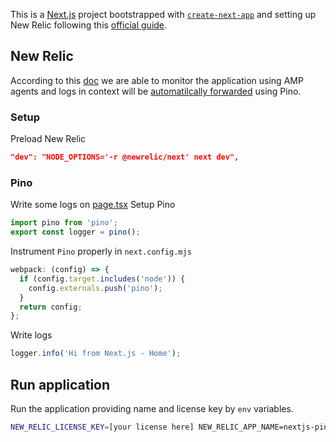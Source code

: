 This is a [Next.js](https://nextjs.org/) project bootstrapped with [`create-next-app`](https://github.com/vercel/next.js/tree/canary/packages/create-next-app) and setting up New Relic following this [official guide](https://newrelic.com/blog/how-to-relic/nextjs-monitor-application-data).

## New Relic

According to this [doc](https://docs.newrelic.com/docs/logs/logs-context/logs-in-context/) we are able to monitor the application using AMP agents and logs in context will be [automatilcally forwarded](https://docs.newrelic.com/docs/logs/logs-context/configure-logs-context-nodejs/) using Pino.

### Setup

Preload New Relic

```json
"dev": "NODE_OPTIONS='-r @newrelic/next' next dev",
```

### Pino

Write some logs on [page.tsx](src/app/page.tsx)
Setup Pino

```typescript
import pino from 'pino';
export const logger = pino();
```

Instrument `Pino` properly in `next.config.mjs`

```js
webpack: (config) => {
  if (config.target.includes('node')) {
    config.externals.push('pino');
  }
  return config;
};
```

Write logs

```typescript
logger.info('Hi from Next.js - Home');
```

## Run application

Run the application providing name and license key by `env` variables.

```bash
NEW_RELIC_LICENSE_KEY=[your license here] NEW_RELIC_APP_NAME=nextjs-pino npm run dev
```
